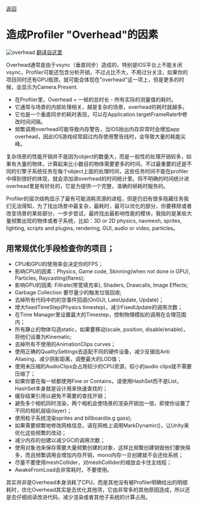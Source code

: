[返回](index.md)

# 造成Profiler "Overhead"的因素

![overhead](https://thumbnail0.baidupcs.com/thumbnail/531b8e5cb2845985b4a100bb8d4b62ea?fid=2485238513-250528-973317166199940&time=1499929200&rt=sh&sign=FDTAER-DCb740ccc5511e5e8fedcff06b081203-LQhxUTUyWa9%2FRLD4sYWXIbvBtOY%3D&expires=8h&chkv=0&chkbd=0&chkpc=&dp-logid=4491352218448391577&dp-callid=0&size=c710_u400&quality=100&vuk=-&ft=video)
[翻译自这里](http://answers.unity3d.com/questions/482381/what-are-causes-of-overhead-in-profiler.html)

Overhead通常是由于vsync（垂直同步）造成的，特别是IOS平台上不能关闭vsync，Profiler可能还包含分析开销，不过占比不大，不用过分关注，如果你的项目同时还有GPU瓶颈，就可能会体现在"overhead"这一项上，但是更多的时候，会显示为Camera.Present.  

- 在Profiler里，Overhead = 一帧的总时长 - 所有实际的测量值的耗时。
- 它通常与场景的内部处理相关，越是复杂的场景，overhead的耗时就越多。
- 它也是一个垂直同步的耗时表现，可以在Application.targetFrameRate中修改时间间隔。
- 频繁调用overhead可能导致内存警告，当IOS抛出内存异常时会增加app overhead，因此IOS游戏经常超过内存使用警告线时，会导致大量的耗能尖峰。


复杂场景的性能开销并不是因为object的数量大，而是一般性的处理开销较多，如果有大量的物体，计算起来比小数目的物体需要更多的时间，不过最重要的还是不同的引擎子系统任务在每个object上面的处理时间，这些任务时间不能在profiler中得到很好的体现，就会添加进overhead的时间统计里。将不明确的时间统计进overhead里是有好处的，它是为提供一个完整，准确的帧耗时服务的。  

Profiler的层次结构显示了最有可能消耗资源的进程，但是仍旧有很多隐藏任务我们无法得知，为了找出场景中最复杂，最耗时，最可以优化的部分，你要移除或者改变场景的某些部分，一步步尝试，最终找出最影响性能的模块，我指的是某些大量频繁出现的物体或者子系统，比如：3D or 2D physics, navmesh, sprites, lighting, scripts and plugins, rendering, GUI, audio or video, particles。  


## 用常规优化手段检查你的项目；
- CPU和GPU的使用率会决定你的FPS；
- 影响CPU的因素：Physics, Game code, Skinning(when not done in GPU), Particles, Raycasting(flares);
- 影响GPU的因素: Fillrate(带宽填充率), Shaders, Drawcalls, Image Effects;
- Garbage Collection 要尽量少的触发垃圾回收;
- 去掉所有代码中的的空事件回调(OnGUI, LateUpdate, Update)；
- 增大fixedTimeStep(Physics timestep)，减少FixedUpdate的调用次数；
- 在Time Manager里设置最大的Timestep，控制物理模拟的调用在合理范围内；
- 所有静止的物体勾选static，如果要移动(scale, position, disable/enable)，将他们设置为Kinematic;
- 去掉所有不使用的AnimationClips curves；
- 使用正确的QualitySettings去适配不同的硬件设备，减少反锯齿Anti Aliasing，减少阴影距离，调整最大的LOD值；
- 使用未压缩的AudioClips会占用较少的CPU资源，较小的audio clips就不需要压缩了；
- 如果你要在每一帧都使用Fine or Contains，请使用HashSet而不是List，HashSet本身就是设计用来快速查找的；
- 缓存结果引用以避免不需要的查找开销；
- 避免多个相机同时渲染，两个相机会使场景的渲染开销加一倍，即使你设置了不同的相机层级(layer)；
- 使用粒子系统渲染sprites and billboard(e.g gass);
- 如果需要频繁地修改网格信息，请在网格上调用MarkDynamic()，让Unity来优化这些频繁的改动；
- 减少内存的创建以减少GC的调用次数；
- 使用对象池来保存需要大量频繁创建的对象，这样比频繁创建销毁他们要快得多，而且频繁调用会增加内存开销，mono内存一旦创建就不会还给系统；
- 尽量不要使用meshCollider，对meshCollider的缩放会卡住主线程；
- AwakeFromLoad会非常耗时，不要使用。


其实并非是Overhead本身消耗了CPU，而是其他没有被Profiler明确给出的明细耗时，优化Overhead其实是去优化其他项，它由非常多的其他原因造成，所以还是去仔细阅读改进代码，减少渲染或者其他子系统的计算占用。